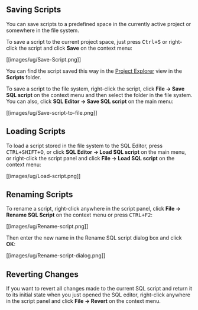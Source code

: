 ## Saving Scripts
You can save scripts to a predefined space in the currently active project or somewhere in the file system.

To save a script to the current project space, just press <kbd>Ctrl+S</kbd> or right-click the script and click **Save** on the context menu:

[[images/ug/Save-Script.png]]

You can find the script saved this way in the [Project Explorer](https://github.com/dbeaver/dbeaver/wiki/Project-Explorer) view in the **Scripts** folder.

To save a script to the file system, right-click the script, click **File -> Save SQL script** on the context menu and then select the folder in the file system.  
You can also, click **SQL Editor -> Save SQL script** on the main menu:

[[images/ug/Save-script-to-file.png]]

## Loading Scripts
To load a script stored in the file system to the SQL Editor, press <kbd>CTRL+SHIFT+O</kbd>, or click **SQL Editor -> Load SQL script** on the main menu, or right-click the script panel and click **File -> Load SQL script** on the context menu:

[[images/ug/Load-script.png]]

## Renaming Scripts
To rename a script, right-click anywhere in the script panel, click **File -> Rename SQL Script** on the context menu or press <kbd>CTRL+F2</kbd>:

[[images/ug/Rename-script.png]]

Then enter the new name in the Rename SQL script dialog box and click **OK**:

[[images/ug/Rename-script-dialog.png]]

## Reverting Changes
If you want to revert all changes made to the current SQL script and return it to its initial state when you just opened the SQL editor, right-click anywhere in the script panel and click **File -> Revert** on the context menu. 